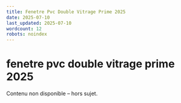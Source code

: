 ```yaml
---
title: Fenetre Pvc Double Vitrage Prime 2025
date: 2025-07-10
last_updated: 2025-07-10
wordcount: 12
robots: noindex
---
```


# fenetre pvc double vitrage prime 2025

Contenu non disponible – hors sujet.
